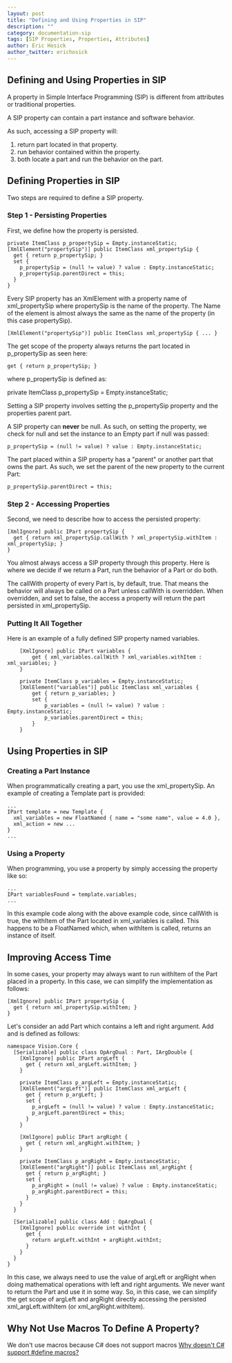 ```yaml
---
layout: post
title: "Defining and Using Properties in SIP"
description: ""
category: documentation-sip
tags: [SIP Properties, Properties, Attributes]
author: Eric Hosick
author_twitter: erichosick
---
```


## Defining and Using Properties in SIP

A property in Simple Interface Programming (SIP) is different from attributes or traditional properties.

A SIP property can contain a part instance and software behavior.

As such, accessing a SIP property will:

1. return part located in that property.
1. run behavior contained within the property.
1. both locate a part and run the behavior on the part.

## Defining Properties in SIP

Two steps are required to define a SIP property.

### Step 1 - Persisting Properties

First, we define how the property is persisted.

    private ItemClass p_propertySip = Empty.instanceStatic;
    [XmlElement("propertySip")] public ItemClass xml_propertySip {
      get { return p_propertySip; }
      set {
        p_propertySip = (null != value) ? value : Empty.instanceStatic;
        p_propertySip.parentDirect = this;
      }
    }

Every SIP property has an XmlElement with a property name of xml_propertySip where propertySip is the name of the property. The Name of the element is almost always the same as the name of the property (in this case propertySip).

    [XmlElement("propertySip")] public ItemClass xml_propertySip { ... }

The get scope of the property always returns the part located in p_propertySip as seen here: 

    get { return p_propertySip; }
	
where p_propertySip is defined as:

private ItemClass p_propertySip = Empty.instanceStatic;

Setting a SIP property involves setting the p_propertySip property and the properties parent part.

A SIP property can **never** be null. As such, on setting the property, we check for null and set the instance to an Empty part if null was passed:

    p_propertySip = (null != value) ? value : Empty.instanceStatic;
    
The part placed within a SIP property has a "parent" or another part that owns the part. As such, we set the parent of the new property to the current Part:

    p_propertySip.parentDirect = this;

### Step 2 - Accessing Properties
    
Second, we need to describe how to access the persisted property:

    [XmlIgnore] public IPart propertySip {
      get { return xml_propertySip.callWith ? xml_propertySip.withItem : xml_propertySip; }
    }

You almost always access a SIP property through this property. Here is where we decide if we return a Part, run the behavior of a Part or do both.

The callWith property of every Part is, by default, true. That means the behavior will always be called on a Part unless callWith is overridden. When overridden, and set to false, the access a property will return the part persisted in xml_propertySip.

### Putting It All Together

Here is an example of a fully defined SIP property named variables.

		[XmlIgnore] public IPart variables {
			get { xml_variables.callWith ? xml_variables.withItem : xml_variables; }
		}
		
		private ItemClass p_variables = Empty.instanceStatic;
		[XmlElement("variables")] public ItemClass xml_variables {
			get { return p_variables; }
			set {
				p_variables = (null != value) ? value : Empty.instanceStatic;
				p_variables.parentDirect = this;
			}
		}

## Using Properties in SIP

### Creating a Part Instance

When programmatically creating a part, you use the xml_propertySip. An example of creating a Template part is provided:

    ...
    IPart template = new Template {
      xml_variables = new FloatNamed { name = "some name", value = 4.0 },
      xml_action = new ...
    }
    ...

### Using a Property

When programming, you use a property by simply accessing the property like so:

    ...
    IPart variablesFound = template.variables;
    ...

In this example code along with the above example code, since callWith is true, the withItem of the Part located in xml_variables is called. This happens to be a FloatNamed which, when withItem is called, returns an instance of itself.


## Improving Access Time

In some cases, your property may always want to run withItem of the Part placed in a property. In this case, we can simplify the implementation as follows:

    [XmlIgnore] public IPart propertySip {
      get { return xml_propertySip.withItem; }
    }

Let's consider an add Part which contains a left and right argument. Add and is defined as follows:

    namespace Vision.Core {
      [Serializable] public class OpArgDual : Part, IArgDouble {
        [XmlIgnore] public IPart argLeft {
          get { return xml_argLeft.withItem; }
        }
    
        private ItemClass p_argLeft = Empty.instanceStatic;
        [XmlElement("argLeft")] public ItemClass xml_argLeft {
          get { return p_argLeft; }
          set {
            p_argLeft = (null != value) ? value : Empty.instanceStatic;
            p_argLeft.parentDirect = this;
          }
        }
    
        [XmlIgnore] public IPart argRight {
          get { return xml_argRight.withItem; }
        }
    
        private ItemClass p_argRight = Empty.instanceStatic;
        [XmlElement("argRight")] public ItemClass xml_argRight {
          get { return p_argRight; }
          set {
            p_argRight = (null != value) ? value : Empty.instanceStatic;
            p_argRight.parentDirect = this;
          }
        }
      }

      [Serializable] public class Add : OpArgDual {
        [XmlIgnore] public override int withInt {
          get {
            return argLeft.withInt + argRight.withInt;
          }
        }
      }
    }

In this case, we always need to use the value of argLeft or argRight when doing mathematical operations with left and right arguments. We never want to return the Part and use it in some way. So, in this case, we can simplify the get scope of argLeft and argRight directly accessing the persisted xml_argLeft.withItem (or xml_argRight.withItem).



## Why Not Use Macros To Define A Property?

We don't use macros because C# does not support macros [Why doesn't C# support #define macros?](http://blogs.msdn.com/b/csharpfaq/archive/2004/03/09/86979.aspx)







